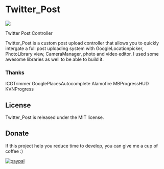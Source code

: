 # Twitter_Post

<a href="https://github.com/csontosgabor/Twitter_Post/blob/master/demo.gif"><img src="https://github.com/csontosgabor/Twitter_Post/blob/master/demo.gif" style="max-width:100%;"></a>


Twitter Post Controller

Twitter_Post is a custom post upload controller that allows you to quickly intergate a full post uploading system with GoogleLocationpicker, PhotoLibrary view, CameraManager, photo and video editor.
I used some awesome libraries as well to be able to build it.


### Thanks
<h>ICGTrimmer</h>
<h>GooglePlacesAutocomplete</h>
Alamofire
MBProgressHUD
KVNProgress

## License

Twitter_Post is released under the MIT license.


## Donate
<p>If this project help you reduce time to develop, you can give me a cup of coffee :) </p>

<p><a href="https://www.paypal.com/cgi-bin/webscr?cmd=_s-xclick&hosted_button_id=7AQB7MJ9TDTEW"><img src="https://camo.githubusercontent.com/f896f7d176663a1559376bb56aac4bdbbbe85ed1/68747470733a2f2f7777772e70617970616c6f626a656374732e636f6d2f656e5f55532f692f62746e2f62746e5f646f6e61746543435f4c472e676966" alt="paypal" data-canonical-src="https://www.paypalobjects.com/en_US/i/btn/btn_donateCC_LG.gif" style="max-width:100%;"></a></p>
